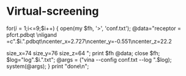 # Virtual-screening
for($i=1;$i<=9;$i++)
{
	open(my $fh, '>', 'conf.txt');
	@data="receptor = pfcrt.pdbqt \nligand =c".$i.".pdbqt\ncenter_x=2.727\ncenter_y=-0.551\ncenter_z=22.2

size_x=74
size_y=76
size_z=64 ";
	print $fh @data;
	close $fh;
    $log="log".$i.".txt";
    @args = ("vina --config conf.txt --log ".$log);
	system(@args);
}
print "done\n";
